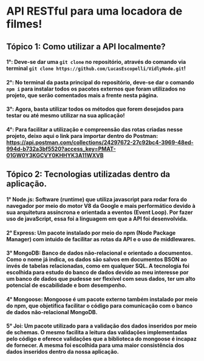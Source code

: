 # API RESTful para uma locadora de filmes!
## Tópico 1: Como utilizar a API localmente?
#### 1°: Deve-se dar uma `git clone` no repositório, através do comando via terminal `git clone https://github.com/LucasEscopelli/VidlyNode.git`!
#### 2°: No terminal da pasta principal do repositório, deve-se dar o comando `npm i` para instalar todos os pacotes externos que foram utilizados no projeto, que serão comentados mais a frente nesta página.
#### 3°: Agora, basta utilizar todos os métodos que forem desejados para testar ou até mesmo utilizar na sua aplicação!
#### 4°: Para facilitar a utilização e compreensão das rotas criadas nesse projeto, deixo aqui o link para importar dentro do Postman: https://api.postman.com/collections/24297672-27c92bc4-3969-48ed-994d-b732a3bf5520?access_key=PMAT-01GW0Y3KGCVY0KHHYK3A11WXVB

## Tópico 2: Tecnologias utilizadas dentro da aplicação.
#### 1°  Node.js: Software (runtime) que utiliza javascript para rodar fora do navegador por meio do motor V8 da Google e mais performático devido à sua arquitetura assíncrona e orientada a eventos (Event Loop). Por fazer uso de javaScript, essa foi a linguagem em que a API foi desenvolvida.
#### 2° Express: Um pacote instalado por meio do npm (Node Package Manager) com intuido de facilitar as rotas da API e o uso de middlewares.
#### 3° MongoDB: Banco de dados não-relacional e orientado a documentos. Como o nome já indica, os dados são salvos em documentos BSON ao invés de tabelas relacionadas, como em qualquer SQL. A tecnologia foi escolhida para estudo do banco de dados devido ao meu interesse por um banco de dados que pudesse ser flexível com seus dados, ter um alto potencial de escabilidade e bom desempenho.
#### 4° Mongoose: Mongoose é um pacote externo também instalado por meio do npm, que objetifica facilitar o código para comunicação com o banco de dados não-relacional MongoDB.
#### 5° Joi: Um pacote utilizado para a validação dos dados inseridos por meio de schemas. O mesmo facilita a leitura das validações implementadas pelo código e oferece validações que a biblioteca do mongoose é incapaz de fornecer. A mesma foi escolhida para uma maior consistência dos dados inseridos dentro da nossa aplicação.


